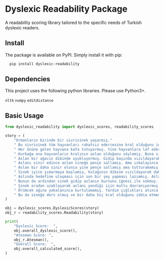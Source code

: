 # Dyslexic Readability Package

A readability scoring library tailored to the specific needs of Turkish dyslexic readers.

## Install

The package is available on PyPI. Simply install it with pip:

```bash
  pip install dyslexic-readability
```

## Dependencies

This project uses the following python libraries. Please use Python3+.

`nltk`
`numpy`
`editdistance`

## Basic Usage

```python
from dyslexic_readability import dyslexic_scores, readability_scores

story = (
    "Ormanların birinde bir sivrisinek yaşarmış."
    " Bu sivrisinek tüm hayvanları rahatsız edercesine kral olduğunu iddia ediyormuş."
    " Her önüne gelen hayvana kafa tutuyormuş. Yine hayvanlara laf ederken sıra kurbağaya gelmiş."
    " Kurbağa ona hayvanların kralının aslan olduğunu söylemiş. Buna sinirlenen sinek aslanın yanına gitmiş."
    " Aslan bir ağacın dibinde uyukluyormuş. Gidip başında vızıldayarak kral olduğunu iddia etmiş."
    " Aslanı sinir edince aslan sineğe pençe sallamış. Ama ıskalayınca sinek daha da uğraşmaya başlamış."
    " Aslan bir daha sinir olunca yine pençe sallamış ama tutturamamış."
    " Sinek iyice şımarmaya başlamış, kulağının dibine vızıldayarak daha da sinir bozmaya çalışıyormuş."
    " Aslında hedefine ulaşması için son bir şey yapması lazımmış. Aslana zarar vererek üstünlüğünü kanıtlayacağını düşünüyormuş."
    " Bunun da ardından sinek gidip aslanın burnunu iğnesi ile sokmuş. Aslan ise öfkelenerek kükremiş."
    " Sinek oradan uzaklaşarak aslanı yendiği için mutlu davranıyormuş. Örümcek ağına yakalanana kadar sürecekmiş bu mutluluğu."
    " Örümcek ağına yakalanınca kurtulamamış. Yardım çığlıkları atınca aslan gelip onu kurtarmış."
    " Bu da sineğe ders olmuş ve bir daha hiç kral olduğunu iddia etmemiş."
)

obj = dyslexic_scores.DyslexicScores(story)
obj_r = readability_scores.Readability(story)

print(
    "Dyslexic Score:  ",
    obj.overall_dyslexic_score(),
    "Atesman Score: ",
    obj_r.Atesman(),
    "Overall Score:  ",
    obj.overall_calculated_score(),
)
```